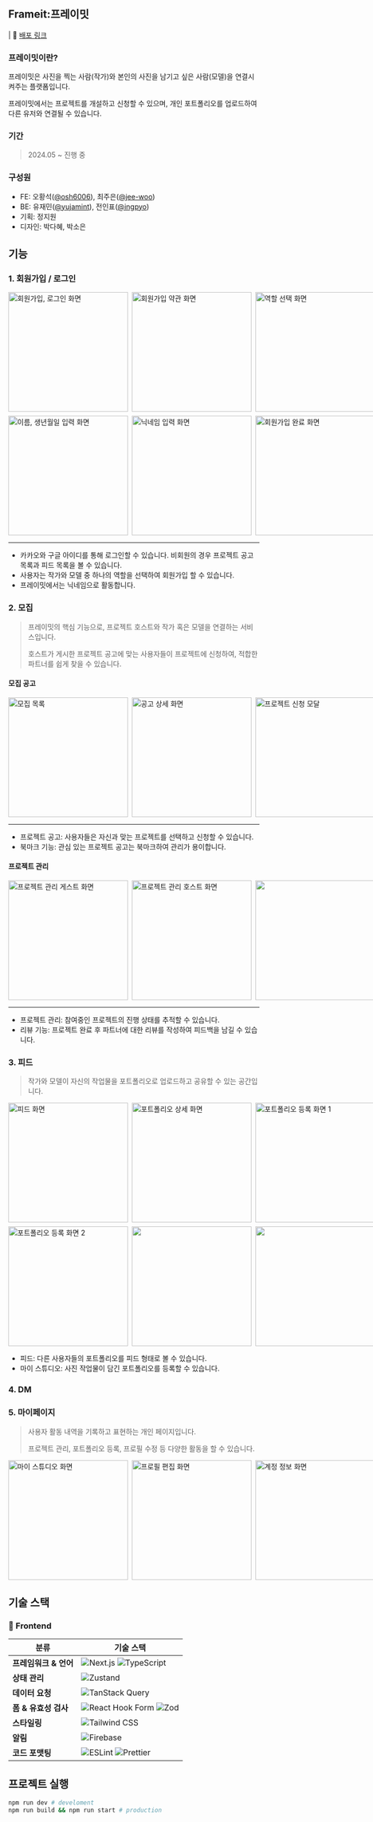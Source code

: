 ## Frameit:프레이밋

| 🔗 [배포 링크](https://www.frameit.kr/)

### 프레이밋이란?

프레이밋은 사진을 찍는 사람(작가)와 본인의 사진을 남기고 싶은 사람(모델)을 연결시켜주는 플랫폼입니다.

프레이밋에서는 프로젝트를 개설하고 신청할 수 있으며, 개인 포트폴리오를 업로드하여 다른 유저와 연결될 수 있습니다.

### 기간

> 2024.05 ~ 진행 중

### 구성원

- FE: 오황석([@osh6006](https://github.com/osh6006)), 최주은([@jee-woo](https://github.com/jee-woo))
- BE: 유재민([@yujamint](https://github.com/yujamint)), 전인표([@ingpyo](https://github.com/ingpyo))
- 기획: 정지원
- 디자인: 박다혜, 박소은

## 기능

### 1. 회원가입 / 로그인

<div style="display: flex; flex-direction: column; gap: 8px;">
<div style="display: flex; gap: 8px;">
  <img src="https://github.com/user-attachments/assets/c6f50819-8f67-4d2a-b469-27352cf5fa9e" alt="회원가입, 로그인 화면" width="240"/>
  <img src="https://github.com/user-attachments/assets/0857ae23-fda2-48dc-95ba-417aaf70a486" alt="회원가입 약관 화면" width="240"/>
  <img src="https://github.com/user-attachments/assets/9c945cf2-a233-412a-8741-c93524323b71" alt="역할 선택 화면" width="240"/>
</div>
<div style="display: flex; gap: 8px;">
  <img src="https://github.com/user-attachments/assets/47fa429d-6bcb-4a1b-a323-4283645fffcb" alt="이름, 생년월일 입력 화면" width="240"/>
  <img src="https://github.com/user-attachments/assets/7c15adaa-59d2-43a2-abb5-d75324b3b4ca" alt="닉네임 입력 화면" width="240"/>
  <img src="https://github.com/user-attachments/assets/5d17fe4b-d650-4378-b2c2-c83f44e9e51e" alt="회원가입 완료 화면" width="240"/>
</div>
</div>

<hr />

- 카카오와 구글 아이디를 통해 로그인할 수 있습니다. 비회원의 경우 프로젝트 공고 목록과 피드 목록을 볼 수 있습니다.
- 사용자는 작가와 모델 중 하나의 역할을 선택하여 회원가입 할 수 있습니다.
- 프레이밋에서는 닉네임으로 활동합니다.

### 2. 모집

> 프레이밋의 핵심 기능으로, 프로젝트 호스트와 작가 혹은 모델을 연결하는 서비스입니다.
>
> 호스트가 게시한 프로젝트 공고에 맞는 사용자들이 프로젝트에 신청하여, 적합한 파트너를 쉽게 찾을 수 있습니다.

#### 모집 공고

<div style="display: flex; flex-direction: column; gap: 8px;">
  <div style="display: flex; gap: 8px;">
    <img src="https://github.com/user-attachments/assets/148e2e0b-d1b3-4155-b5a8-790ec27635e7" alt="모집 목록" width="240"/>
    <img src="https://github.com/user-attachments/assets/08a26d93-32a3-4f3e-9a2f-757e2d282b25" alt="공고 상세 화면" width="240"/>
    <img src="https://github.com/user-attachments/assets/c2f0d2bc-cfa5-458e-a5b5-d75eb359c633" alt="프로젝트 신청 모달" width="240"/>
  </div>
</div>
<hr />

- 프로젝트 공고: 사용자들은 자신과 맞는 프로젝트를 선택하고 신청할 수 있습니다.
- 북마크 기능: 관심 있는 프로젝트 공고는 북마크하여 관리가 용이합니다.

#### 프로젝트 관리

<div style="display: flex; flex-direction: column; gap: 8px;">
  <div style="display: flex; gap: 8px;">
    <img src="https://github.com/user-attachments/assets/0531116c-ed70-4189-8c41-e4be5b41f344" alt="프로젝트 관리 게스트 화면" width="240"/>
    <img src="https://github.com/user-attachments/assets/d09c29f6-ec52-4685-bb8e-8cf9f9510a76" alt="프로젝트 관리 호스트 화면" width="240"/>
    <img src="" alt="" width="240"/>
  </div>
</div>
<hr />

- 프로젝트 관리: 참여중인 프로젝트의 진행 상태를 추적할 수 있습니다.
- 리뷰 기능: 프로젝트 완료 후 파트너에 대한 리뷰를 작성하여 피드백을 남길 수 있습니다.

<!--
- 모집
- 프로젝트 공고
- 프로젝트 관리
- 스튜디오 > 프로젝트/리뷰 탭
- 북마크 -->

### 3. 피드

> 작가와 모델이 자신의 작업물을 포트폴리오로 업로드하고 공유할 수 있는 공간입니다.

<div style="display: flex; flex-direction: column; gap: 8px;">
<div style="display: flex; gap: 8px;">
  <img src="https://github.com/user-attachments/assets/6c57518c-6f01-4b44-b2c1-1a1cea9d2afc" alt="피드 화면" width="240"/>
  <img src="https://github.com/user-attachments/assets/c23dd8ea-d9a6-4a36-a7ea-970d487aa95c" alt="포트폴리오 상세 화면" width="240"/>
  <img src="https://github.com/user-attachments/assets/d3d8f5c2-8245-4b67-b92c-05b0e409183d" alt="포트폴리오 등록 화면 1" width="240"/>
</div>
<div style="display: flex; gap: 8px;">
  <img src="https://github.com/user-attachments/assets/f1e1d894-eeba-4a0b-ae1b-67bfa2117987" alt="포트폴리오 등록 화면 2" width="240"/>
  <img src="" alt="" width="240"/>
  <img src="" alt="" width="240"/>
</div>
</div>

- 피드: 다른 사용자들의 포트폴리오를 피드 형태로 볼 수 있습니다.
- 마이 스튜디오: 사진 작업물이 담긴 포트폴리오를 등록할 수 있습니다.

<!-- #### 관련 페이지:

탐색
포트폴리오 상세
스튜디오
마이 스튜디오 -->

### 4. DM

### 5. 마이페이지

> 사용자 활동 내역을 기록하고 표현하는 개인 페이지입니다.
>
> 프로젝트 관리, 포트폴리오 등록, 프로필 수정 등 다양한 활동을 할 수 있습니다.

<div style="display: flex; flex-direction: column; gap: 8px;">
<div style="display: flex; gap: 8px;">
  <img src="https://github.com/user-attachments/assets/9961ee9e-00a2-4907-8155-2d884eaefe2e" alt="마이 스튜디오 화면" width="240"/>
  <img src="https://github.com/user-attachments/assets/38ef25f5-d6ac-46ed-a2bc-cd200aad4d57" alt="프로필 편집 화면" width="240"/>
  <img src="https://github.com/user-attachments/assets/d56874d9-916a-490a-9a9c-bc9d0fcbd0d3" alt="계정 정보 화면" width="240"/>
</div>
</div>

<!-- 관련 페이지:

마이 스튜디오
스튜디오
포트폴리오 등록
프로필 수정 -->

<!-- ### 6. 알림 -->

## 기술 스택

### 📌 Frontend

| 분류                  | 기술 스택                                                                                                                                                                          |
| --------------------- | ---------------------------------------------------------------------------------------------------------------------------------------------------------------------------------- |
| **프레임워크 & 언어** | ![Next.js](https://img.shields.io/badge/Next.js-000000?logo=next.js&logoColor=white) ![TypeScript](https://img.shields.io/badge/TypeScript-3178C6?logo=typescript&logoColor=white) |
| **상태 관리**         | ![Zustand](https://img.shields.io/badge/Zustand-000000?logo=react&logoColor=white)                                                                                                 |
| **데이터 요청**       | ![TanStack Query](https://img.shields.io/badge/TanStack%20Query-FF4154?logo=react&logoColor=white)                                                                                 |
| **폼 & 유효성 검사**  | ![React Hook Form](https://img.shields.io/badge/React%20Hook%20Form-EC5990?logo=react&logoColor=white) ![Zod](https://img.shields.io/badge/Zod-7C3AED?logo=react&logoColor=white)  |
| **스타일링**          | ![Tailwind CSS](https://img.shields.io/badge/Tailwind%20CSS-06B6D4?logo=tailwindcss&logoColor=white)                                                                               |
| **알림**              | ![Firebase](https://img.shields.io/badge/Firebase-FFCA28?logo=firebase&logoColor=white)                                                                                            |
| **코드 포맷팅**       | ![ESLint](https://img.shields.io/badge/ESLint-4B32C3?logo=eslint&logoColor=white) ![Prettier](https://img.shields.io/badge/Prettier-F7B93E?logo=prettier&logoColor=white)          |

## 프로젝트 실행

```sh
npm run dev # develoment
npm run build && npm run start # production
```
